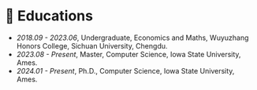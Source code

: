# 📖 Educations
- *2018.09 - 2023.06*, Undergraduate, Economics and Maths, Wuyuzhang Honors College, Sichuan University, Chengdu.
- *2023.08 - Present*, Master, Computer Science, Iowa State University, Ames.
- *2024.01 - Present*, Ph.D., Computer Science, Iowa State University, Ames.
